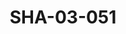 ---
pid: SHA-03-051
title: SHA-03-051
language: en
original_label: 
rights: Sharhabil Ahmed
location_of_original: Sharhabil Ahmed
photographer_or_studio: 
scanned_from: photograph 10.1 by 15.1
_date: '2000'
location: Egypt, Cairo
description: 'Sharhabil Ahmed and band performing '
additional_notes: 
permission_display: 'yes'
on_server: 'no'
on_website: 'no'
permalink: /photopages/en/SHA-03-051
layout: photo-page
---